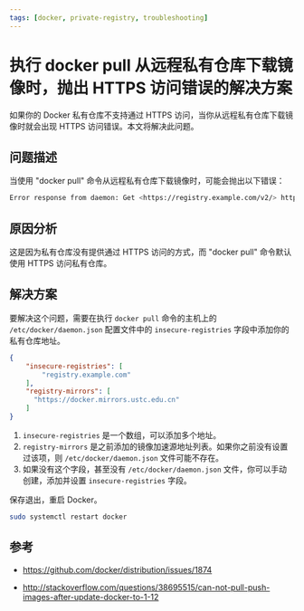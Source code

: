 ```yaml
---
tags: [docker, private-registry, troubleshooting]
---
```


# 执行 docker pull 从远程私有仓库下载镜像时，抛出 HTTPS 访问错误的解决方案

如果你的 Docker 私有仓库不支持通过 HTTPS 访问，当你从远程私有仓库下载镜像时就会出现 HTTPS 访问错误。本文将解决此问题。

## 问题描述

当使用 "docker pull" 命令从远程私有仓库下载镜像时，可能会抛出以下错误：

```bash
Error response from daemon: Get <https://registry.example.com/v2/> http: server gave HTTP response to HTTPS client
```

## 原因分析

这是因为私有仓库没有提供通过 HTTPS 访问的方式，而 "docker pull" 命令默认使用 HTTPS 访问私有仓库。

## 解决方案

要解决这个问题，需要在执行 `docker pull` 命令的主机上的 `/etc/docker/daemon.json` 配置文件中的 `insecure-registries` 字段中添加你的私有仓库地址。

```json
{
    "insecure-registries": [
        "registry.example.com"
    ],
    "registry-mirrors": [
      "https://docker.mirrors.ustc.edu.cn"
    ]
}
```

1. `insecure-registries` 是一个数组，可以添加多个地址。
2. `registry-mirrors` 是之前添加的镜像加速源地址列表。如果你之前没有设置过该项，则 `/etc/docker/daemon.json` 文件可能不存在。
3. 如果没有这个字段，甚至没有 `/etc/docker/daemon.json` 文件，你可以手动创建，添加并设置 `insecure-registries` 字段。

保存退出，重启 Docker。

```bash
sudo systemctl restart docker
```

## 参考

- https://github.com/docker/distribution/issues/1874

- http://stackoverflow.com/questions/38695515/can-not-pull-push-images-after-update-docker-to-1-12









